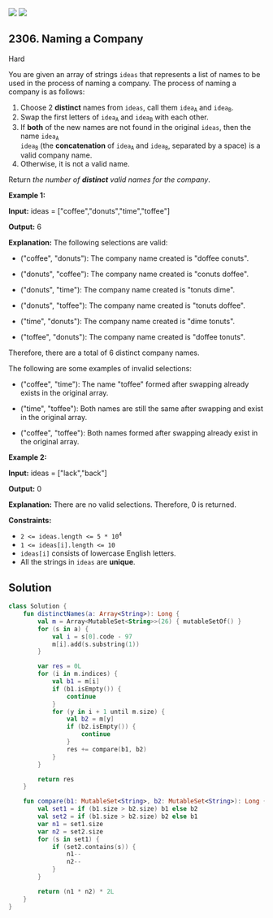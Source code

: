 [![](https://img.shields.io/github/stars/javadev/LeetCode-in-Kotlin?label=Stars&style=flat-square)](https://github.com/javadev/LeetCode-in-Kotlin)
[![](https://img.shields.io/github/forks/javadev/LeetCode-in-Kotlin?label=Fork%20me%20on%20GitHub%20&style=flat-square)](https://github.com/javadev/LeetCode-in-Kotlin/fork)

## 2306\. Naming a Company

Hard

You are given an array of strings `ideas` that represents a list of names to be used in the process of naming a company. The process of naming a company is as follows:

1.  Choose 2 **distinct** names from `ideas`, call them <code>idea<sub>A</sub></code> and <code>idea<sub>B</sub></code>.
2.  Swap the first letters of <code>idea<sub>A</sub></code> and <code>idea<sub>B</sub></code> with each other.
3.  If **both** of the new names are not found in the original `ideas`, then the name <code>idea<sub>A</sub> idea<sub>B</sub></code> (the **concatenation** of <code>idea<sub>A</sub></code> and <code>idea<sub>B</sub></code>, separated by a space) is a valid company name.
4.  Otherwise, it is not a valid name.

Return _the number of **distinct** valid names for the company_.

**Example 1:**

**Input:** ideas = ["coffee","donuts","time","toffee"]

**Output:** 6

**Explanation:** The following selections are valid:

- ("coffee", "donuts"): The company name created is "doffee conuts".

- ("donuts", "coffee"): The company name created is "conuts doffee".

- ("donuts", "time"): The company name created is "tonuts dime".

- ("donuts", "toffee"): The company name created is "tonuts doffee".

- ("time", "donuts"): The company name created is "dime tonuts".

- ("toffee", "donuts"): The company name created is "doffee tonuts".

Therefore, there are a total of 6 distinct company names.


The following are some examples of invalid selections:

- ("coffee", "time"): The name "toffee" formed after swapping already exists in the original array.

- ("time", "toffee"): Both names are still the same after swapping and exist in the original array.

- ("coffee", "toffee"): Both names formed after swapping already exist in the original array. 

**Example 2:**

**Input:** ideas = ["lack","back"]

**Output:** 0

**Explanation:** There are no valid selections. Therefore, 0 is returned. 

**Constraints:**

*   <code>2 <= ideas.length <= 5 * 10<sup>4</sup></code>
*   `1 <= ideas[i].length <= 10`
*   `ideas[i]` consists of lowercase English letters.
*   All the strings in `ideas` are **unique**.

## Solution

```kotlin
class Solution {
    fun distinctNames(a: Array<String>): Long {
        val m = Array<MutableSet<String>>(26) { mutableSetOf() }
        for (s in a) {
            val i = s[0].code - 97
            m[i].add(s.substring(1))
        }

        var res = 0L
        for (i in m.indices) {
            val b1 = m[i]
            if (b1.isEmpty()) {
                continue
            }
            for (y in i + 1 until m.size) {
                val b2 = m[y]
                if (b2.isEmpty()) {
                    continue
                }
                res += compare(b1, b2)
            }
        }

        return res
    }

    fun compare(b1: MutableSet<String>, b2: MutableSet<String>): Long {
        val set1 = if (b1.size > b2.size) b1 else b2
        val set2 = if (b1.size > b2.size) b2 else b1
        var n1 = set1.size
        var n2 = set2.size
        for (s in set1) {
            if (set2.contains(s)) {
                n1--
                n2--
            }
        }

        return (n1 * n2) * 2L
    }
}
```